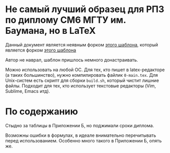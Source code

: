 # Не самый лучший образец для РПЗ по диплому СМ6 МГТУ им. Баумана, но в LaTeX

Данный документ является неявным форком [этого шаблона](https://github.com/ledovsky/latex-gost-template), 
который является форком [этого шаблона](http://sevik.ru/latex/)

Автор не наврал, шаблон пришлось немного донастраивать.

Можно использовать на любой ОС.  Для тех, кто пишет в latex-редакторе (а таких большинство), нужно компилировать файлик `0-main.tex`. Для Unix-систем есть скрипт для сборки `build.sh`, который чистит лишние файлы. Подходит для тех, кто использует текстовые редакторы (Vim, Sublime, Emacs итд). 

# По содержанию
Стыдно за таблицы в Приложении Б, но поджимали сроки диплома.

Возможны ошибки в формулах, в идеале внимательно перечитывать перед использованием. Особенно много такого в Приложении Б, опять же.
